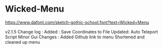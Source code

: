 # Wicked-Menu

https://www.dafont.com/sketch-gothic-school.font?text=Wicked+Menu

 v2.1.5
Change log :
Added :
Save Coordinates to File
Updated:
Auto Teleport Script 
Minor Gui Changes :
Added Github link to menu 
Shortened and cleaned up menu

